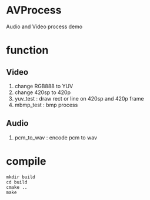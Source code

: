 # AVProcess 
Audio and Video process demo 

# function 
## Video 
1. change RGB888 to YUV
2. change 420sp to 420p
3. yuv_test : draw rect or line on 420sp and 420p frame
4. mbmp_test : bmp process

## Audio
1. pcm_to_wav : encode pcm to wav

# compile
```
mkdir build
cd build
cmake ..
make 
```